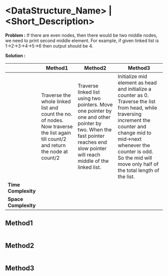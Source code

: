 # <DataStructure_Name> | <Short_Description>

__Problem :__ <explain the problem statement>
If there are even nodes, then there would be two middle nodes, we need to print second middle element. 
For example, if given linked list is 1->2->3->4->5->6 then output should be 4.

__Solution :__ <explain the proposed solution in tabular form>

|| Method1 | Method2 | Method3 |
|---|---|---|---|
||Traverse the whole linked list and count the no. of nodes. Now traverse the list again till count/2 and return the node at count/2 | Traverse linked list using two pointers. Move one pointer by one and other pointer by two. When the fast pointer reaches end slow pointer will reach middle of the linked list.| Initialize mid element as head and initialize a counter as 0. Traverse the list from head, while traversing increment the counter and change mid to mid->next whenever the counter is odd. So the mid will move only half of the total length of the list.|
|__Time Complexity__|  |  |  |
|__Space Complexity__ | | | 

## Method1
```cpp
```

## Method2
```cpp
```

## Method3
```cpp
```
